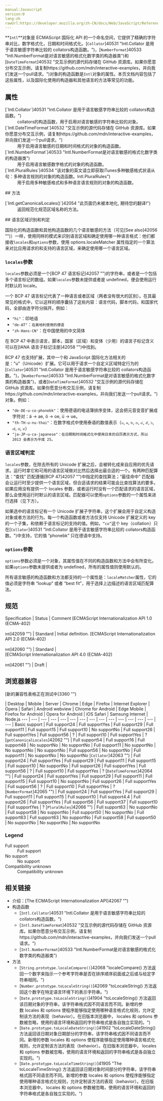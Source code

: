 ```yaml
---
manual:Javascript
version:0
lang:zh
rawUrl:https://developer.mozilla.org/zh-CN/docs/Web/JavaScript/Reference/Global_Objects/Intl#Locale_identification_and_negotiation
---
```




**`Intl`**对象是 ECMAScript 国际化 API 的一个命名空间，它提供了精确的字符串对比，数字格式化，日期和时间格式化。[`Collator`]40531 "Intl.Collator 是用于语言敏感字符串比较的 collators构造函数。")，[`NumberFormat`]40533 "Intl.NumberFormat是对语言敏感的格式化数字类的构造器类")和[`DateTimeFormat`]40532 "交互示例的源代码存储在 GitHub 资源库。如果你愿意分布交互示例，请复制https://github.com/mdn/interactive-examples，并向我们发送一个pull请求。")对象的构造函数是`Intl`对象的属性。本页文档内容包括了这些属性，以及国际化使用的构造器和其他语言的方法等常见的功能。


## 属性<a name="属性"></a>
<dl><dt id=''>[`Intl.Collator`]40531 "Intl.Collator 是用于语言敏感字符串比较的 collators构造函数。")</dt><dd>collators的构造函数，用于启用对语言敏感的字符串比较的对象。</dd><dt id=''>[`Intl.DateTimeFormat`]40532 "交互示例的源代码存储在 GitHub 资源库。如果你愿意分布交互示例，请复制https://github.com/mdn/interactive-examples，并向我们发送一个pull请求。")</dt><dd>用于启用语言敏感的日期和时间格式的对象的构造函数。</dd><dt id=''>[`Intl.NumberFormat`]40533 "Intl.NumberFormat是对语言敏感的格式化数字类的构造器类")</dt><dd>用于启用语言敏感数字格式的对象的构造函数。</dd><dt id=''>[`Intl.PluralRules`]40534 "该对象的英文请立即获取iTunes多种敏感格式状语从句：多种语言规则的对象的构造函数。Intl.PluralRules")</dt><dd>用于启用多种敏感格式和多种语言语言规则的对象的构造函数。</dd></dl>
## 方法<a name="方法"></a>
<dl><dt id=''>[`Intl.getCanonicalLocales()`]42054 "此页面仍未被本地化, 期待您的翻译!")</dt><dd>返回规范化规范区域名称的方法。</dd></dl>
## 语言区域识别和判定<a name="语言区域识别和判定"></a>


国际化的构造函数和其他构造函数的几个语言敏感的方法（可见[See also]42056 "")）一样，使用同样的模式来识别语言区域和确定使用哪一种语言格式：他们都接收`locales`和`options`参数，使用 options.localeMatcher 属性指定的一个算法来对比应用请求的和支持的语言区域，来确定使用哪一个语言区域。


### `locales`参数<a name="locales_参数"></a>


`locales`参数必须是一个[BCP 47 语言标记]42057 "")的字符串，或者是一个包括多个语言标记的数组。如果`locales`参数未提供或者是 undefined，便会使用运行时默认的 locale。



一个 BCP 47 语言标记代表了一种语言或者区域（两者没有很大的区别）。在其最常见的格式中，它以这样的顺序囊括了这些内容：语言代码，脚本代码，和国家代码，全部由连字符分隔开。例如：


* `"hi"`：印地语
* `"de-AT"`：`在奥地利使用的德语`
* `"zh-Hans-CN"`：在中国使用的中文简体


在 BCP 47 中表示语言，脚本，国家（区域）和变体（少用）的语言子标记含义可以在[IANA 语言子标记注册]42058 "")中找到。



BCP 47 也支持扩展，其中一个和 JavaScript 国际化方法相关的是：&quot;u&quot;（Unicode）扩展。它可以用于请求一个自定义区域特定行为的[`Collator`]40531 "Intl.Collator 是用于语言敏感字符串比较的 collators构造函数。")，[`NumberFormat`]40533 "Intl.NumberFormat是对语言敏感的格式化数字类的构造器类")，或者[`DateTimeFormat`]40532 "交互示例的源代码存储在 GitHub 资源库。如果你愿意分布交互示例，请复制https://github.com/mdn/interactive-examples，并向我们发送一个pull请求。")对象。例如：


* `"de-DE-u-co-phonebk"`：使用德语的电话簿排序变体，这会把元音变音扩展成字符对：ä → ae, ö → oe, ü → ue。
* `"th-TH-u-nu-thai"`：在数字格式中使用泰语的数值表示（๐, ๑, ๒, ๓, ๔, ๕, ๖, ๗, ๘, ๙）
* `"ja-JP-u-ca-japanese"：在日期和时间格式化中使用日本的日历表示方式，所以 2013 会表示为平成 25。`

### 语言区域判定<a name="语言区域判定"></a>


`locales`参数，在除去所有的 Unicode 扩展之后，会被转化成来自应用的优先请求。运行时拿它和可用的语言区域做对比然后选择出最合适的一个。有两种匹配算法：“查找” 匹配遵循[BCP 47]42057 "")中指定的查找算法；“最佳命中” 匹配器会让运行时至少提供一个语言区域，但合适请求的结果可能会比查找算法的要多。如果应用没有提供一个 locales 参数，或者运行时没有一个匹配请求的语言区域，那么会使用运行时默认的语言区域。匹配器可以使用`options`参数的一个属性来进行选择（见下方）。



如果选中的语言标记有一个 Unicode 扩展子字符串，这个扩展会用于自定义构造对象或者方法的行为。每一个构造函数或者方法仅支持 Unicode 扩展定义的 key 的一个子集，和依赖于语言标记的支持的值。例如，`“co”`这个 key（collation）只在[`Collator`]40531 "Intl.Collator 是用于语言敏感字符串比较的 collators构造函数。")中支持，它的值 “phonebk” 只在德语中支持。


### `options`参数<a name="options_参数"></a>


`options`参数必须是一个对象，其属性值在不同的构造函数和方法中会有所变化。如果`options`参数未提供或者为 undefined，所有的属性值则使用默认的。



所有语言敏感的构造函数和方法都支持的一个属性是：`localeMatcher`属性，它的值必须是字符串 “lookup” 或者 “best fit”，用于选择上边描述的语言区域匹配算法。


## 规范<a name="规范"></a>

Specification | Status | Comment 
[ECMAScript Internationalization API 1.0 (ECMA-402)<br></br><small>Intl</small>]42059 "") | Standard | Initial definition. 
[ECMAScript Internationalization API 2.0 (ECMA-402)<br></br><small>Intl</small>]42060 "") | Standard |  
[ECMAScript Internationalization API 4.0 (ECMA-402)<br></br><small>Intl</small>]42061 "") | Draft |  


## 浏览器兼容<a name="浏览器兼容"></a>
[新的兼容性表格正在测试中<i></i>]3360 "")

 | <abbr>Desktop<i></i></abbr> | <abbr>Mobile<i></i></abbr> | <abbr>Server<i></i></abbr> 
 | <abbr>Chrome<i></i></abbr> | <abbr>Edge<i></i></abbr> | <abbr>Firefox<i></i></abbr> | <abbr>Internet Explorer<i></i></abbr> | <abbr>Opera<i></i></abbr> | <abbr>Safari<i></i></abbr> | <abbr>Android webview<i></i></abbr> | <abbr>Chrome for Android<i></i></abbr> | <abbr>Edge Mobile<i></i></abbr> | <abbr>Firefox for Android<i></i></abbr> | <abbr>Opera for Android<i></i></abbr> | <abbr>iOS Safari<i></i></abbr> | <abbr>Samsung Internet<i></i></abbr> | <abbr>Node.js<i></i></abbr> 
 ---  |  ---  |  ---  |  ---  |  ---  |  ---  |  ---  |  ---  |  ---  |  ---  |  ---  |  ---  |  ---  |  ---  |  ---  | 
Basic support | <abbr>Full support</abbr>24 | <abbr>Full support</abbr>Yes | <abbr>Full support</abbr>29 | <abbr>Full support</abbr>11 | <abbr>Full support</abbr>15 | <abbr>Full support</abbr>10 | <abbr>No support</abbr>No | <abbr>Full support</abbr>26 | <abbr>Full support</abbr>Yes | <abbr>Full support</abbr>56 | <abbr>?</abbr> | <abbr>Full support</abbr>10 | <abbr>Full support</abbr>Yes | <abbr>?</abbr> 
[`getCanonicalLocales`]42062 "") | <abbr>Full support</abbr>54 | <abbr>Full support</abbr>16 | <abbr>Full support</abbr>48 | <abbr>No support</abbr>No | <abbr>No support</abbr>No | <abbr>Full support</abbr>11 | <abbr>No support</abbr>No | <abbr>No support</abbr>No | <abbr>No support</abbr>No | <abbr>Full support</abbr>56 | <abbr>No support</abbr>No | <abbr>Full support</abbr>11 | <abbr>No support</abbr>No | <abbr>No support</abbr>No 
[`Collator`]42063 "") | <abbr>Full support</abbr>24 | <abbr>Full support</abbr>Yes | <abbr>Full support</abbr>29 | <abbr>Full support</abbr>11 | <abbr>Full support</abbr>15 | <abbr>Full support</abbr>10 | <abbr>No support</abbr>No | <abbr>Full support</abbr>26 | <abbr>Full support</abbr>Yes | <abbr>Full support</abbr>56 | <abbr>?</abbr> | <abbr>Full support</abbr>10 | <abbr>Full support</abbr>Yes | <abbr>?</abbr> 
[`DateTimeFormat`]42064 "") | <abbr>Full support</abbr>24 | <abbr>Full support</abbr>Yes | <abbr>Full support</abbr>29 | <abbr>Full support</abbr>11 | <abbr>Full support</abbr>15 | <abbr>Full support</abbr>10 | <abbr>No support</abbr>No | <abbr>Full support</abbr>26 | <abbr>Full support</abbr>Yes | <abbr>Full support</abbr>56 | <abbr>?</abbr> | <abbr>Full support</abbr>10 | <abbr>Full support</abbr>Yes | <abbr>?</abbr> 
[`NumberFormat`]42065 "") | <abbr>Full support</abbr>24 | <abbr>Full support</abbr>Yes | <abbr>Full support</abbr>29 | <abbr>Full support</abbr>11 | <abbr>Full support</abbr>15 | <abbr>Full support</abbr>10 | <abbr>Full support</abbr>4.4 | <abbr>Full support</abbr>26 | <abbr>Full support</abbr>Yes | <abbr>Full support</abbr>56 | <abbr>Full support</abbr>37 | <abbr>Full support</abbr>10 | <abbr>Full support</abbr>Yes | <abbr>?</abbr> 
[`PluralRules`]42066 "") | <abbr>Full support</abbr>63 | <abbr>No support</abbr>No | <abbr>Full support</abbr>58 | <abbr>No support</abbr>No | <abbr>Full support</abbr>50 | <abbr>No support</abbr>No | <abbr>Full support</abbr>63 | <abbr>Full support</abbr>63 | <abbr>No support</abbr>No | <abbr>Full support</abbr>58 | <abbr>Full support</abbr>50 | <abbr>No support</abbr>No | <abbr>No support</abbr>No | <abbr>No support</abbr>No 


### Legend<a name="Legend"></a>
<dl><dt id=''><abbr>Full support</abbr></dt><dd>Full support</dd><dt id=''><abbr>No support</abbr></dt><dd>No support</dd><dt id=''><abbr>Compatibility unknown</abbr></dt><dd>Compatibility unknown</dd></dl>

## 相关链接<a name="相关链接"></a>

* 介绍：[The ECMAScript Internationalization API]42067 "")
* 构造函数
	* [`Intl.Collator`]40531 "Intl.Collator 是用于语言敏感字符串比较的 collators构造函数。")
	* [`Intl.DateTimeFormat`]40532 "交互示例的源代码存储在 GitHub 资源库。如果你愿意分布交互示例，请复制https://github.com/mdn/interactive-examples，并向我们发送一个pull请求。")
	* [`Intl.NumberFormat`]40533 "Intl.NumberFormat是对语言敏感的格式化数字类的构造器类")
* 方法
	* [`String.prototype.localeCompare()`]42068 "localeCompare() 方法返回一个数字来指示一个参考字符串是否在排序顺序前面或之后或与给定字符串相同。")
	* [`Number.prototype.toLocaleString()`]42069 "toLocaleString() 方法返回这个数字在特定语言环境下的表示字符串。")
	* [`Date.prototype.toLocaleString()`]41904 "toLocaleString() 方法返回该日期对象的字符串，该字符串格式因不同语言而不同。新增的参数 locales 和 options 使程序能够指定使用哪种语言格式化规则，允许定制该方法的表现（behavior）。在旧版本浏览器中， locales 和 options 参数被忽略，使用的语言环境和返回的字符串格式是各自独立实现的。")
	* [`Date.prototype.toLocaleDateString()`]41902 "toLocaleDateString() 方法返回该日期对象日期部分的字符串，该字符串格式因不同语言而不同。新增的参数 locales 和 options 使程序能够指定使用哪种语言格式化规则，允许定制该方法的表现（behavior）。在旧版本浏览器中， locales 和 options 参数被忽略，使用的语言环境和返回的字符串格式是各自独立实现的。")
	* [`Date.prototype.toLocaleTimeString()`]41905 "The toLocaleTimeString() 方法返回该日期对象时间部分的字符串，该字符串格式因不同语言而不同。新增的参数 locales 和 options 使程序能够指定使用哪种语言格式化规则，允许定制该方法的表现（behavior）。在旧版本浏览器中， locales 和 options 参数被忽略，使用的语言环境和返回的字符串格式是各自独立实现的。")



